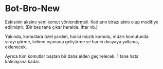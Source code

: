 # Bot-Bro-New
Eskisinin aksine yeni komut yönlendirmeli.
Kodların birazı alıntı olup modifiye edilmiştir. (Bir beş tane çıkar heralde. İftar vb.)

Yakında,
komutlara özel yardım,
harici müzik komutu,
müzik komutunda sırayı görme,
kelime oyununa geliştirme ve harici dosyaya yollama,
eklenecek.

Ayrıca tüm komutlar baştan bir daha elden geçirelecek. 1 tane hata kalmayana kadar.
